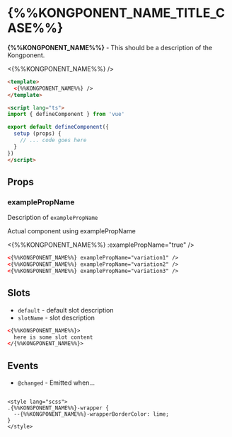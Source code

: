 # {%%KONGPONENT_NAME_TITLE_CASE%%}

**{%%KONGPONENT_NAME%%}** - This should be a description of the Kongponent.

<{%%KONGPONENT_NAME%%} />

```html
<template>
  <{%%KONGPONENT_NAME%%} />
</template>

<script lang="ts">
import { defineComponent } from 'vue'

export default defineComponent({
  setup (props) {
    // ... code goes here
  }
})
</script>
```

## Props

### examplePropName

Description of `examplePropName`

Actual component using examplePropName

<{%%KONGPONENT_NAME%%} :examplePropName="true" />

```html
<{%%KONGPONENT_NAME%%} examplePropName="variation1" />
<{%%KONGPONENT_NAME%%} examplePropName="variation2" />
<{%%KONGPONENT_NAME%%} examplePropName="variation3" />
```

## Slots

- `default` - default slot description
- `slotName` - slot description

```html
<{%%KONGPONENT_NAME%%}>
  here is some slot content
</{%%KONGPONENT_NAME%%}>
```

## Events

- `@changed` - Emitted when...

<script lang="ts">
import { defineComponent } from 'vue'

export default defineComponent({
  setup (props) {
    // ... code goes here
  }
})
</script>

<style lang="scss">
.{%%KONGPONENT_NAME%%}-wrapper {
  --{%%KONGPONENT_NAME%%}-wrapperBorderColor: lime;
}
</style>
```

<style lang="scss">
.{%%KONGPONENT_NAME%%}-wrapper {
  --{%%KONGPONENT_NAME%%}-wrapperBorderColor: lime;
}
</style>
